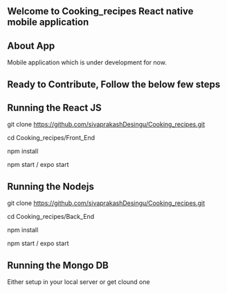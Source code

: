 ##  Welcome to Cooking_recipes React native mobile application

## About App
Mobile application which is under development for now.

## Ready to Contribute, Follow the below few steps

## Running the React JS
git clone https://github.com/sivaprakashDesingu/Cooking_recipes.git 

cd Cooking_recipes/Front_End

npm install

npm start / expo start

## Running the Nodejs
git clone https://github.com/sivaprakashDesingu/Cooking_recipes.git 

cd Cooking_recipes/Back_End

npm install

npm start / expo start

## Running the Mongo DB

Either setup in your local server or get clound one
